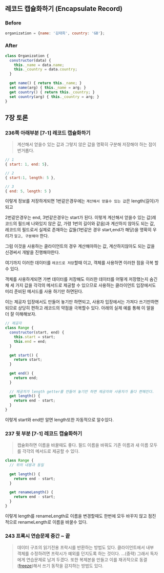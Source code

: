 ## 레코드 캡슐화하기 (Encapsulate Record)

### Before

```javascript
organization = {name: '김태희', country: 'GB'};
```

### After

```javascript
class Organization {
  constructor(data) {
    this._name = data.name;
    this._country = data.country;
  } 
  
  get name() { return this._name; }
  set name(arg) { this._name = arg; }
  get country() { return this._country; }
  set country(arg) { this._country = arg; }
}
```



## 7장 토론

### 236쪽 아래부분 [7-1] 레코드 캡슐화하기

> 계산해서 얻을수 있는 값과 그렇지 않은 값을 명확히 구분해 저장해야 하는 점이 번거롭다.
 
```javascript
// 1
{ start: 1, end: 5},

// 2
{ start:1, length: 5 },

// 3
{ end: 5, length: 5 }
```

이렇게 정보를 저장하게되면 1번같은경우에는 `계산해서 얻을수 있는 값`은 length(길이)가 되고

2번같은경우는 end, 3번같은경우는 start가 된다. 이렇게 계산해서 얻을수 있는 값(레코드의 필드에 나와있지 않은 값, 가령 1번의 길이와 같음)과 계산하지 않아도 되는 값, 레코드의 필드로서 실제로 존재하는 값들(1번같은 경우 start,end가 해당)을 명확히 우리가 `알고, 구분해야` 한다.

그럼 이것을 사용하는 클라이언트의 경우 계산해야하는 값, 계산하지않아도 되는 값을 신경써서 개발을 진행해야한다.

여기까지 이러한 데이터를 `레코드로 저장`할때 이고, 객체를 사용하면 이러한 점을 극복 할수 있다.

객체를 사용하게되면 가변 데이터를 저장해도 이러한 데이터를 어떻게 저장했는지 숨긴 채 세 가지 값을 각각의 메서드로 제공할 수 있으므로 사용하는 클라이언트 입장에서도 미리 준비된 메서드를 사용 하기만 하면된다.

이는 제공자 입장에서도 만들어 놓기만 하면되고, 사용자 입장에서는 가져다 쓰기만하면되므로 상당히 편하고 레코드의 약점을 극복할수 있다. 아래의 실제 예를 통해 이 말을 더 잘 이해해보자.

```javascript
// 제공자
class Range {
  constructor(start, end) {
    this.start = start;
    this.end = end;
  } 
  
  get start() {
    return start;
  }
  
  get end() {
    return end;
  }
  
  // 제공자가 length getter를 만들어 놓기만 하면 제공자와 사용자가 둘다 편해진다.
  get length() {
    return end - start;
  }
}
```

이렇게 start와 end만 알면 length또한 자동적으로 알수있다.

### 237 윗 부분 [7-1] 레코드 캡슐화하기

> 캡슐화하면 이름을 바꿀때도 좋다. 필드 이름을 바꿔도 기존 이름과 새 이름 모두를 각각의 메서드로 제공할 수 있다.
 
```javascript
class Range {
  // 위의 내용과 동일
  
  get length() {
    return end - start;
  }
  
  get renameLength() {
    return end - start;
  }
}
``` 

이렇게 length를 renameLength로 이름을 변경할때도 한번에 모두 바꾸지 않고 점진적으로 renameLength로 이름을 바꿀수 있다.


### 243 프록시 연습문제 중간 ~ 끝

> 데이터 구조의 읽기전용 프락시를 반환하는 방법도 있다. 클라이언트에서 내부 객체를 수정하려면 프락시가 예외를 던지도록 하는 것이다. ...(중략) 그래서 독자에게 연습문제로 남겨 두겠다. 또한 복제본을 만들고 이를 재귀적으로 동결([freeze](https://developer.mozilla.org/ko/docs/Web/JavaScript/Reference/Global_Objects/Object/freeze))해서 쓰기 동작을 감지하는 방법도 있다.

